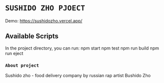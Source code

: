 # `SUSHIDO ZHO PJOECT`

Demo: https://sushidozho.vercel.app/

## Available Scripts

In the project directory, you can run:
npm start
npm test
npm run build
npm run eject

### `About project`

Sushido zho - food delivery company by russian rap artist Bushido Zho
